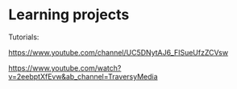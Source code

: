 # Learning projects

Tutorials:

https://www.youtube.com/channel/UC5DNytAJ6_FISueUfzZCVsw

https://www.youtube.com/watch?v=2eebptXfEvw&ab_channel=TraversyMedia
